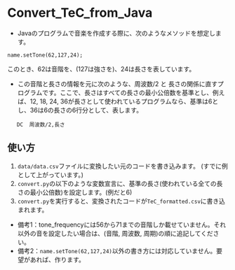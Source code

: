 # Convert_TeC_from_Java
- Javaのプログラムで音楽を作成する際に、次のようなメソッドを想定します。

`name.setTone(62,127,24);`

このとき、62は音階を、(127は強さを)、24は長さを表しています。

- この音階と長さの情報を元に次のような、周波数/2 と 長さの関係に直すプログラムです。ここで、長さはすべての長さの最小公倍数を基準とし、例えば、12, 18, 24, 36が長さとして使われているプログラムなら、基準は6とし、36は6の長さの6行分として、表します。

`   DC  周波数/2,長さ`


## 使い方
1. `data/data.csv`ファイルに変換したい元のコードを書き込みます。
(すでに例として上がっています。)
2. `convert.py`の以下のような変数宣言に、基準の長さ(使われている全ての長さの最小公倍数)を設定します。(例だと6)
3. `convert.py`を実行すると、変換されたコードが`TeC_formatted.csv`に書き込まれます。

- 備考1：tone_frequencyには56から71までの音階しか載せていません。それ以外の音を設定したい場合は、(音階, 周波数, 周期)の順に追記してください。
- 備考2：`name.setTone(62,127,24)`以外の書き方には対応していません。要望があれば、作ります。
